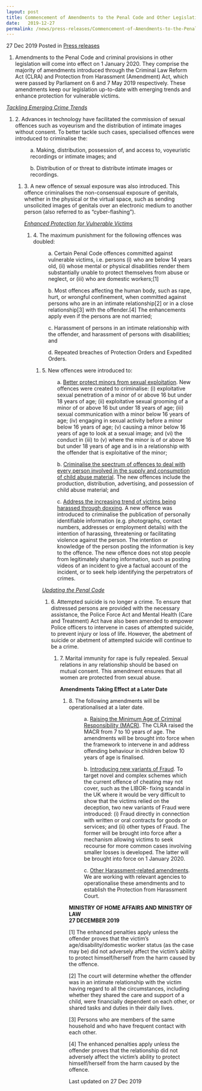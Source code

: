 ```yaml
---
layout: post
title: Commencement of Amendments to the Penal Code and Other Legislation on 1 January 2020
date:   2019-12-27
permalink: /news/press-releases/Commencement-of-Amendments-to-the-Penal-Code-and-Other-Legislation-on-1-January-2020
---
```


27 Dec 2019 Posted in [Press releases](/news/press-releases)

1.  Amendments to the Penal Code and criminal provisions in other legislation will come into effect on 1 January 2020. They comprise the majority of amendments introduced through the Criminal Law Reform Act (CLRA) and Protection from Harassment (Amendment) Act, which were passed by Parliament on 6 and 7 May 2019 respectively. These amendments keep our legislation up-to-date with emerging trends and enhance protection for vulnerable victims.

<u><i>Tackling Emerging Crime Trends</i></u>
<ol type="2">
<li>2.  Advances in technology have facilitated the commission of sexual offences such as voyeurism and the distribution of intimate images without consent. To better tackle such cases, specialised offences were introduced to criminalise the:</li>

<p style="margin-left: 40px">a. Making, distribution, possession of, and access to, voyeuristic recordings or intimate images; and</p>

<p style="margin-left: 40px">b. Distribution of or threat to distribute intimate images or recordings.</p>
<ol type="3">
<li>3.  A new offence of sexual exposure was also introduced. This offence criminalises the non-consensual exposure of genitals, whether in the physical or the virtual space, such as sending unsolicited images of genitals over an electronic medium to another person (also referred to as “cyber-flashing”).</li>

<u><i>Enhanced Protection for Vulnerable Victims</i></u>
<ol type="4">
<li>4.  The maximum punishment for the following offences was doubled:</li>

<p style="margin-left: 40px">a. Certain Penal Code offences committed against vulnerable victims, i.e. persons (i) who are below 14 years old, (ii) whose mental or physical disabilities render them substantially unable to protect themselves from abuse or neglect, or (iii) who are domestic workers;[1]</p>

<p style="margin-left: 40px">b. Most offences affecting the human body, such as rape, hurt, or wrongful confinement, when committed against persons who are in an intimate relationship[2] or in a close relationship[3] with the offender.[4] The enhancements apply even if the persons are not married;</p>

<p style="margin-left: 40px">c. Harassment of persons in an intimate relationship with the offender, and harassment of persons with disabilities; and</p>

<p style="margin-left: 40px">d. Repeated breaches of Protection Orders and Expedited Orders.</p>
<ol type="5">
<li>5.  New offences were introduced to:</li>

<p style="margin-left: 40px">a. <u>Better protect minors from sexual exploitation</u>. New offences were created to criminalise: (i) exploitative sexual penetration of a minor of or above 16 but under 18 years of age; (ii) exploitative sexual grooming of a minor of or above 16 but under 18 years of age; (iii) sexual communication with a minor below 16 years of age; (iv) engaging in sexual activity before a minor below 16 years of age; (v) causing a minor below 16 years of age to look at a sexual image; and (vi) the conduct in (iii) to (v) where the minor is of or above 16 but under 18 years of age and is in a relationship with the offender that is exploitative of the minor;</p>

<p style="margin-left: 40px">b. <u>Criminalise the spectrum of offences to deal with every person involved in the supply and consumption of child abuse material</u>. The new offences include the production, distribution, advertising, and possession of child abuse material; and</p>

<p style="margin-left: 40px">c. <u>Address the increasing trend of victims being harassed through doxxing</u>. A new offence was introduced to criminalise the publication of personally identifiable information (e.g. photographs, contact numbers, addresses or employment details) with the intention of harassing, threatening or facilitating violence against the person. The intention or knowledge of the person posting the information is key to the offence. The new offence does not stop people from legitimately sharing information, such as posting videos of an incident to give a factual account of the incident, or to seek help identifying the perpetrators of crimes.</p>

<u><i>Updating the Penal Code</i></u>
<ol type="6">
<li>6.  Attempted suicide is no longer a crime. To ensure that distressed persons are provided with the necessary assistance, the Police Force Act and Mental Health (Care and Treatment) Act have also been amended to empower Police officers to intervene in cases of attempted suicide, to prevent injury or loss of life. However, the abetment of suicide or abetment of attempted suicide will continue to be a crime.</li>
<ol type="7">
<li>7.  Marital immunity for rape is fully repealed. Sexual relations in any relationship should be based on mutual consent. This amendment ensures that all women are protected from sexual abuse.</li>

<b>Amendments Taking Effect at a Later Date</b>
<ol type="8">
<li>8.  The following amendments will be operationalised at a later date.</li>

<p style="margin-left: 40px">a. <u>Raising the Minimum Age of Criminal Responsibility (MACR)</u>. The CLRA raised the MACR from 7 to 10 years of age. The amendments will be brought into force when the framework to intervene in and address offending behaviour in children below 10 years of age is finalised.</p>

<p style="margin-left: 40px">b. <u>Introducing new variants of Fraud</u>. To target novel and complex schemes which the current offence of cheating may not cover, such as the LIBOR- fixing scandal in the UK where it would be very difficult to show that the victims relied on the deception, two new variants of Fraud were introduced: (i) Fraud directly in connection with written or oral contracts for goods or services; and (ii) other types of Fraud. The former will be brought into force after a mechanism allowing victims to seek recourse for more common cases involving smaller losses is developed. The latter will be brought into force on 1 January 2020.</p>

<p style="margin-left: 40px">c. <u>Other Harassment-related amendments</u>. We are working with relevant agencies to operationalise these amendments and to establish the Protection from Harassment Court.</p>

<b>MINISTRY OF HOME AFFAIRS AND MINISTRY OF LAW</b><br>
<b>27 DECEMBER 2019</b>

[1] The enhanced penalties apply unless the offender proves that the victim’s age/disability/domestic worker status (as the case may be) did not adversely affect the victim’s ability to protect himself/herself from the harm caused by the offence.

[2] The court will determine whether the offender was in an intimate relationship with the victim having regard to all the circumstances, including whether they shared the care and support of a child, were financially dependent on each other, or shared tasks and duties in their daily lives.

[3] Persons who are members of the same household and who have frequent contact with each other.

[4] The enhanced penalties apply unless the offender proves that the relationship did not adversely affect the victim’s ability to protect himself/herself from the harm caused by the offence.

<p class="right-side-updated">Last updated on 27 Dec 2019</p> 
